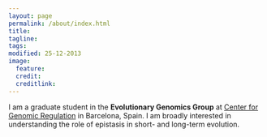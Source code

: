 ```yaml
---
layout: page
permalink: /about/index.html
title: 
tagline: 
tags: 
modified: 25-12-2013
image:
  feature: 
  credit: 
  creditlink: 
---
```


I am a graduate student in the **Evolutionary Genomics Group** at [Center for Genomic Regulation](www.crg.eu) in Barcelona, Spain. I am broadly interested in understanding the role of epistasis in short- and long-term evolution. 
